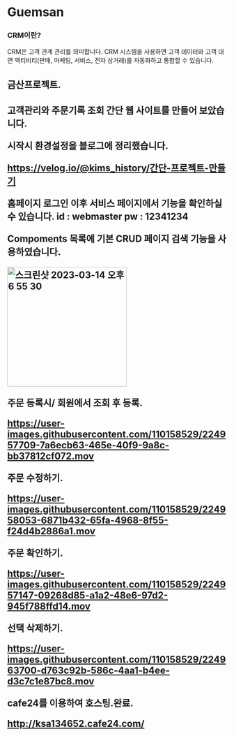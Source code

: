 # Guemsan

<h3> CRM이란? </h3>
CRM은 고객 관계 관리를 의미합니다. CRM 시스템을 사용하면 고객 데이터와 고객 대면 액티비티(판매, 마케팅, 서비스, 전자 상거래)를 자동화하고 통합할 수 있습니다.

<h2>금산프로젝트.<h2>
 고객관리와 주문기록 조회 간단 웹 사이트를 만들어 보았습니다.

  시작시 환경설정을 블로그에 정리했습니다.
 
 https://velog.io/@kims_history/간단-프로젝트-만들기
 
 
홈페이지 로그인 이후 서비스 페이지에서 기능을 확인하실수 있습니다.
id : webmaster 
pw : 12341234 
 
 Compoments 목록에 기본 CRUD 페이지 검색 기능을 사용하였습니다.
 
 <img width="274" alt="스크린샷 2023-03-14 오후 6 55 30" src="https://user-images.githubusercontent.com/110158529/224964018-8ce642ea-747d-441d-aeae-cced5ff3ad05.png">


 주문 등록시/ 회원에서 조회 후 등록.

https://user-images.githubusercontent.com/110158529/224957709-7a6ecb63-465e-40f9-9a8c-bb37812cf072.mov
 
 주문 수정하기.

https://user-images.githubusercontent.com/110158529/224958053-6871b432-65fa-4968-8f55-f24d4b2886a1.mov

 주문 확인하기.

https://user-images.githubusercontent.com/110158529/224957147-09268d85-a1a2-48e6-97d2-945f788ffd14.mov

 선택 삭제하기.

https://user-images.githubusercontent.com/110158529/224963700-d763c92b-586c-4aa1-b4ee-d3c7c1e87bc8.mov

 

 
 cafe24를 이용하여 호스팅.완료.
 
 http://ksa134652.cafe24.com/
